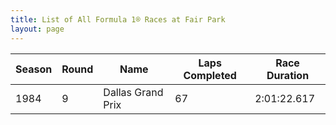 ```yaml
---
title: List of All Formula 1® Races at Fair Park
layout: page
---
```



| Season | Round | Name | Laps Completed | Race Duration |
|--|--|--|--|--|
| 1984 | 9 | Dallas Grand Prix | 67 | 2:01:22.617 |


